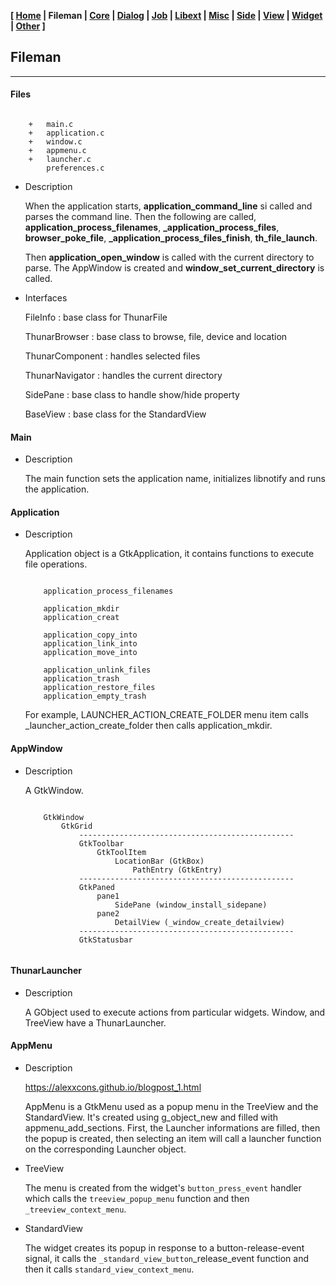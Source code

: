 <link href="../style.css" rel="stylesheet"></link>

**[ [Home](../index.html) | Fileman | [Core](01-core.html) | [Dialog](02-dialog.html) | [Job](03-job.html) | [Libext](04-libext.html) | [Misc](05-misc.html) | [Side](06-side.html) | [View](07-view.html) | [Widget](08-widget.html) | [Other](99-other.html) ]**

## Fileman

---

#### Files

```

    +   main.c
    +   application.c
    +   window.c
    +   appmenu.c
    +   launcher.c
        preferences.c

```

* Description
    
    When the application starts, **application_command_line** si called and
    parses the command line. Then the following are called,
    **application_process_filenames**, **_application_process_files**,
    **browser_poke_file**, **_application_process_files_finish**,
    **th_file_launch**.
    
    Then **application_open_window** is called with the current directory
    to parse. The AppWindow is created and **window_set_current_directory**
    is called.

* Interfaces
    
    FileInfo : base class for ThunarFile
    
    ThunarBrowser : base class to browse, file, device and location
    
    ThunarComponent : handles selected files
    
    ThunarNavigator : handles the current directory
    
    SidePane : base class to handle show/hide property
    
    BaseView : base class for the StandardView
    

#### Main

* Description

    The main function sets the application name, initializes libnotify and
    runs the application.


#### Application
    
* Description

    Application object is a GtkApplication, it contains functions to
    execute file operations.
    
    ```
    
        application_process_filenames
        
        application_mkdir
        application_creat
        
        application_copy_into
        application_link_into
        application_move_into
        
        application_unlink_files
        application_trash
        application_restore_files
        application_empty_trash
    
    ```
    
    For example, LAUNCHER_ACTION_CREATE_FOLDER menu item calls
    _launcher_action_create_folder then calls application_mkdir.
    

#### AppWindow

* Description

    A GtkWindow.
    
    ```
    
        GtkWindow
            GtkGrid
                ------------------------------------------------
                GtkToolbar
                    GtkToolItem
                        LocationBar (GtkBox)
                            PathEntry (GtkEntry)
                ------------------------------------------------
                GtkPaned
                    pane1
                        SidePane (window_install_sidepane)
                    pane2
                        DetailView (_window_create_detailview)
                ------------------------------------------------
                GtkStatusbar
            
    ```


#### ThunarLauncher

* Description
    
    A GObject used to execute actions from particular widgets. Window,
    and TreeView have a ThunarLauncher.


#### AppMenu

* Description
    
    https://alexxcons.github.io/blogpost_1.html  

    AppMenu is a GtkMenu used as a popup menu in the TreeView and the
    StandardView. It's created using g_object_new and filled with
    appmenu_add_sections. First, the Launcher informations are filled,
    then the popup is created, then selecting an item will call a launcher
    function on the corresponding Launcher object.

* TreeView
    
    The menu is created from the widget's `button_press_event` handler
    which calls the `treeview_popup_menu` function and then
    `_treeview_context_menu`.
    
* StandardView

    The widget creates its popup in response to a button-release-event signal,
    it calls the `_standard_view_button`_release_event function and then it
    calls `standard_view_context_menu`.

<br>


